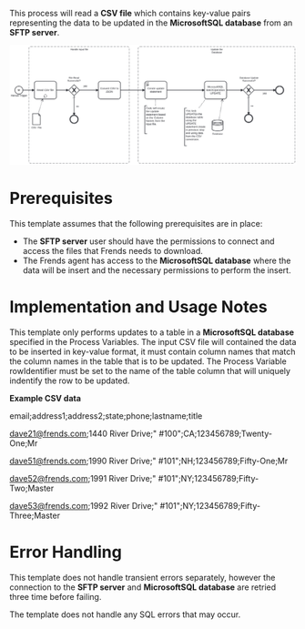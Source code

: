 This process will read a **CSV file** which contains key-value pairs representing the data to be updated in the **MicrosoftSQL database** from an **SFTP server**. 



![Template](assets/CSV_file_from_SFTP_server_to_MicrosoftSQL_Database_Update.svg)

# Prerequisites

This template assumes that the following prerequisites are in place:

- The **SFTP server** user should have the permissions to connect and access 
  the files that Frends needs to download.
- The Frends agent has access to the **MicrosoftSQL database** where the data will be insert and the necessary permissions to perform the insert.

# Implementation and Usage Notes

This template only performs updates to a table in a **MicrosoftSQL database** specified in the Process Variables.
The input CSV file will contained the data to be inserted in key-value format, it must contain column names that match the column names in the table that is to be updated.
The Process Variable rowIdentifier must be set to the name of the table column that will uniquely indentify the row to be updated.

**Example CSV data**

email;address1;address2;state;phone;lastname;title

dave21@frends.com;1440 River Drive;" #100";CA;123456789;Twenty-One;Mr

dave51@frends.com;1990 River Drive;" #101";NH;123456789;Fifty-One;Mr

dave52@frends.com;1991 River Drive;" #101";NY;123456789;Fifty-Two;Master

dave53@frends.com;1992 River Drive;" #101";NY;123456789;Fifty-Three;Master



# Error Handling

This template does not handle transient errors separately, however the connection
to the **SFTP server** and **MicrosoftSQL database** are retried three time before failing.

The template does not handle any SQL errors that may occur.